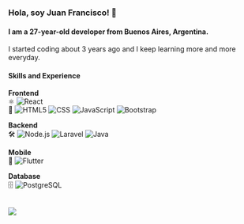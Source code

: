 ### Hola, soy Juan Francisco! 👋
#### I am a 27-year-old developer from Buenos Aires, Argentina.
I started coding about 3 years ago and I keep learning more and more everyday.
#### Skills and Experience

**Frontend**  
⚛️ ![React](https://img.shields.io/badge/-React-FFFFFF?style=flat&logo=react)  
🎨 ![HTML5](https://img.shields.io/badge/-HTML5-FFFFFF?style=flat&logo=HTML5)
![CSS](https://img.shields.io/badge/-CSS-FFFFFF?style=flat&logo=CSS3&logoColor=1572B6)
![JavaScript](https://img.shields.io/badge/-JavaScript-FFFFFF?style=flat&logo=javascript)
![Bootstrap](https://img.shields.io/badge/-Bootstrap-FFFFFF?style=flat&logo=bootstrap&logoColor=563D7C)

**Backend**  
🛠️ ![Node.js](https://img.shields.io/badge/-Node.js-FFFFFF?style=flat&logo=node.js)
![Laravel](https://img.shields.io/badge/-Laravel-FFFFFF?style=flat&logo=laravel)
![Java](https://img.shields.io/badge/-Java-FFFFFF?style=flat&logo=java)

**Mobile**  
📱 ![Flutter](https://img.shields.io/badge/-Flutter-FFFFFF?style=flat&logo=flutter)

**Database**  
🗄️ ![PostgreSQL](https://img.shields.io/badge/-PostgreSQL-FFFFFF?style=flat&logo=PostgreSQL)

  
<!-- ![GitHub stats](https://github-readme-stats.vercel.app/api?username=jfranciscopages&show_icons=true) -->
<br>
<a href="https://www.codewars.com/users/jfranciscopages/">
  <img src="https://www.codewars.com/users/jfranciscopages/badges/large">
</a>
<br>
<br>

